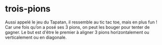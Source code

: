 # trois-pions
Aussi appelé le jeu du Tapatan, il ressemble au tic tac toe, mais en plus fun ! Car une fois qu’on a posé ses 3 pions, on peut les bouger pour tenter de gagner. Le but est d'être le premier à aligner 3 pions horizontalement ou verticalement ou en diagonale.
